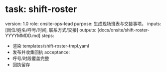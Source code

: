 # task: shift-roster

version: 1.0
role: onsite-ops-lead
purpose: 生成现场班表与交接事项。
inputs: [岗位/姓名/呼号/时间, 联系方式/交接]
outputs: [docs/onsite/shift-roster-YYYYMMDD.md]
steps:

- 渲染 templates/shift-roster-tmpl.yaml
- 发布并收集回执
  acceptance:
- 呼号/时段覆盖完整
- 回执留存

